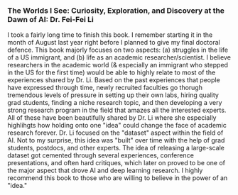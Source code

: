 ### The Worlds I See: Curiosity, Exploration, and Discovery at the Dawn of AI: Dr. Fei-Fei Li

I took a fairly long time to finish this book. I remember starting it in the month of August last year right before I planned to give my final doctoral defence. This book majorly focuses on two aspects: (a) struggles in the life of a US immigrant, and (b) life as an academic researcher/scientist. I believe researchers in the academic world (& especially an immigrant who stepped in the US for the first time) would be able to highly relate to most of the experiences shared by Dr. Li. Based on the past experiences that people have expressed through time, newly recruited faculties go thorugh tremendous levels of pressure in setting up their own labs, hiring quality grad students, finding a niche research topic, and then developing a very strong research program in the field that amazes all the interested experts. All of these have been beautifully shared by Dr. Li where she especially highlihgts how holding onto one "idea" could change the face of academic research forever. Dr. Li focused on the "dataset" aspect within the field of AI. Not to my surprise, this idea was "built" over time with the help of grad students, postdocs, and other experts. The idea of releasing a large-scale dataset got cemented through several experiences, conference presentations, and often hard critiques, which later on proved to be one of the major aspect that drove AI and deep learning research. I highly recommend this book to those who are willing to believe in the power of an "idea."
